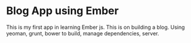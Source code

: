 Blog App using Ember
====================
This is my first app in learning Ember js. This is on building a blog. Using yeoman, grunt, bower to build, manage dependencies, server.
